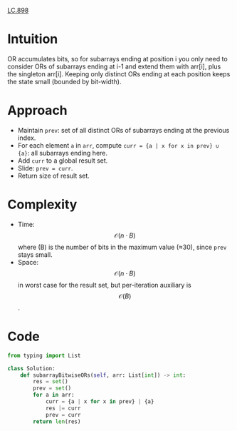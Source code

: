 
[LC.898](https://leetcode.com/problems/bitwise-ors-of-subarrays/description/)
# Intuition
OR accumulates bits, so for subarrays ending at position i you only need to consider ORs of subarrays ending at i-1 and extend them with arr[i], plus the singleton arr[i]. Keeping only distinct ORs ending at each position keeps the state small (bounded by bit-width).

# Approach
- Maintain `prev`: set of all distinct ORs of subarrays ending at the previous index.
- For each element `a` in `arr`, compute `curr = {a | x for x in prev} ∪ {a}`: all subarrays ending here.
- Add `curr` to a global result set.
- Slide: `prev = curr`.
- Return size of result set.

# Complexity
- Time: $$\mathcal{O}(n \cdot B)$$ where \(B\) is the number of bits in the maximum value (≈30), since `prev` stays small.
- Space: $$\mathcal{O}(n \cdot B)$$ in worst case for the result set, but per-iteration auxiliary is $$\mathcal{O}(B)$$.

# Code
```python
from typing import List

class Solution:
    def subarrayBitwiseORs(self, arr: List[int]) -> int:
        res = set()
        prev = set()
        for a in arr:
            curr = {a | x for x in prev} | {a}
            res |= curr
            prev = curr
        return len(res)
